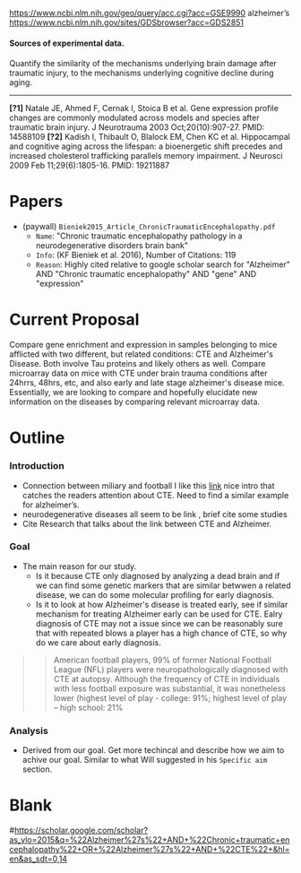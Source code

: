 
https://www.ncbi.nlm.nih.gov/geo/query/acc.cgi?acc=GSE9990 alzheimer’s 
https://www.ncbi.nlm.nih.gov/sites/GDSbrowser?acc=GDS2851 

#### Sources of experimental data. 



#### 
Quantify the similarity of the mechanisms underlying brain damage after traumatic injury, to the mechanisms underlying  cognitive decline during aging. 



------------------------------------------------
**[?1]** Natale JE, Ahmed F, Cernak I, Stoica B et al. Gene expression profile changes are commonly modulated across models and species after traumatic brain injury. J Neurotrauma 2003 Oct;20(10):907-27. PMID: 14588109 **[?2]** 	Kadish I, Thibault O, Blalock EM, Chen KC et al. Hippocampal and cognitive aging across the lifespan: a bioenergetic shift precedes and increased cholesterol trafficking parallels memory impairment. J Neurosci 2009 Feb 11;29(6):1805-16. PMID: 19211887


# Papers 
- (paywall) `Bieniek2015_Article_ChronicTraumaticEncephalopathy.pdf`
    - `Name`: "Chronic traumatic encephalopathy pathology in a neurodegenerative disorders brain bank"
    - `Info`: (KF Bieniek et al. 2016), Number of Citations: 119
    - `Reason`: Highly cited relative to google scholar search for "Alzheimer" AND "Chronic traumatic encephalopathy" AND "gene" AND "expression"

# Current Proposal 
Compare gene enrichment and expression in samples belonging to mice afflicted with two different, but related conditions: CTE and Alzheimer's Disease. Both involve Tau proteins and likely others as well. Compare microarray data on mice with CTE under brain trauma conditions after 24hrrs, 48hrs, etc, and also early and late stage alzheimer's disease mice. Essentially, we are looking to compare and hopefully elucidate new information on the diseases by comparing relevant microarray data. 

# Outline
### Introduction
 - Connection between miliary and football I like this [link]( https://actaneurocomms.biomedcentral.com/articles/10.1186/s40478-018-0619-9) nice intro that catches the readers attention about CTE. Need to find a similar example for alzheimer’s. 
 - neurodegenerative diseases all seem to be link <how>, brief cite some studies
 - Cite Research that talks about the link between CTE and Alzheimer. 
### Goal
  - The main reason for our study. 
      - Is it because CTE only diagnosed by analyzing a dead brain and if we can find some genetic markers that are similar betwwen a related disease, we can do some molecular profiling for early diagnosis. 
      - Is it to look at how Alzheimer's disease is treated early, see if similar mechanism for treating Alzheimer early can be used for CTE. Ealry diagnosis of CTE may not a issue since we can be reasonably sure that with repeated blows a player has a high chance of CTE, so why do we care about early diagnosis. 
 >> American football players, 99% of former National Football League (NFL) players were neuropathologically diagnosed with CTE at autopsy. Although the frequency of CTE in individuals with less football exposure was substantial, it was nonetheless lower (highest level of play - college: 91%; highest level of play – high school: 21%

### Analysis
 - Derived from our goal. Get more techincal and describe how we aim to achive our goal. Similar to what Will suggested in his `Specific aim` section. 


# Blank
#https://scholar.google.com/scholar?as_ylo=2015&q=%22Alzheimer%27s%22+AND+%22Chronic+traumatic+encephalopathy%22+OR+%22Alzheimer%27s%22+AND+%22CTE%22+&hl=en&as_sdt=0,14

